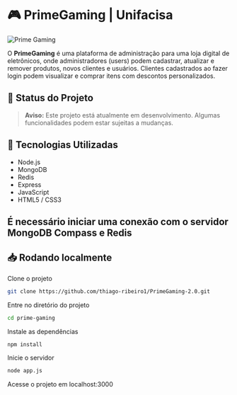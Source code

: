 # 🎮 PrimeGaming | Unifacisa

![Prime Gaming](https://github.com/user-attachments/assets/183d3e23-e136-4e17-9481-60fa42fb10a7)

O **PrimeGaming** é uma plataforma de administração para uma loja digital de eletrônicos, onde administradores (users) podem cadastrar, atualizar e remover produtos, novos clientes e usuários. Clientes cadastrados ao fazer login podem visualizar e comprar itens com descontos personalizados.<br>

## 🚧 Status do Projeto

> **Aviso:** Este projeto está atualmente em desenvolvimento. Algumas funcionalidades podem estar sujeitas a mudanças.<br>

## 🚀 Tecnologias Utilizadas

- Node.js
- MongoDB
- Redis
- Express
- JavaScript
- HTML5 / CSS3

## É necessário iniciar uma conexão com o servidor MongoDB Compass e Redis

## 📥 Rodando localmente

Clone o projeto

```bash
git clone https://github.com/thiago-ribeiro1/PrimeGaming-2.0.git
```

Entre no diretório do projeto

```bash
cd prime-gaming
```

Instale as dependências

```bash
npm install
```

Inicie o servidor

```bash
node app.js
```

Acesse o projeto em localhost:3000




